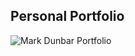 
## Personal Portfolio

![Mark Dunbar Portfolio](https://user-images.githubusercontent.com/57494763/129238829-40cb513b-c466-4290-aceb-79a690d7e557.PNG)
